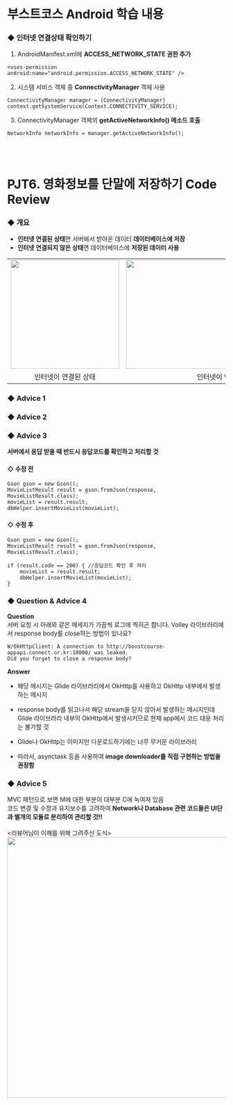 # 부스트코스 Android 학습 내용
### ◆ 인터넷 연결상태 확인하기
1) AndroidManifest.xml에 <b>ACCESS_NETWORK_STATE 권한 추가</b>
```
<uses-permission android:name="android.permission.ACCESS_NETWORK_STATE" />
```
2) 시스템 서비스 객체 중 <b>ConnectivityManager</b> 객체 사용
```
ConnectivityManager manager = (ConnectivityManager) context.getSystemService(Context.CONNECTIVITY_SERVICE);
```
3) ConnectivityManager 객체의 <b>getActiveNetworkInfo() 메소드 호출</b>
 ```
 NetworkInfo networkInfo = manager.getActiveNetworkInfo();
 ```
<br><br>
# PJT6. 영화정보를 단말에 저장하기 Code Review
### ◆ 개요
+ <b>인터넷 연결된 상태</b>면 서버에서 받아온 데이터 <b>데이터베이스에 저장</b><br>
+ <b>인터넷 연결되지 않은 상태</b>면 데이터베이스에 <b>저장된 데이터 사용</b><br>
<table>
  <tr>
   <td><img src="https://user-images.githubusercontent.com/25261296/63632462-528bab80-c671-11e9-921e-08c6fbbdd188.png" width="250"></td>
   <td><img src="https://user-images.githubusercontent.com/25261296/63632463-528bab80-c671-11e9-8cf6-27bf9f37081f.png" width="250"></td>
   <td><img src="https://user-images.githubusercontent.com/25261296/63632464-528bab80-c671-11e9-94ab-7361136382a3.png" width="250"></td>
  </tr>
  <tr>
   <td align="center">인터넷이 연결된 상태</td>
   <td colspan="2" align="center">인터넷이 연결되지 않은 상태</td>
  </tr>
</table>

### ◆ Advice 1
<b></b>
### ◆ Advice 2
<b></b>
### ◆ Advice 3
<b>서버에서 응답 받을 때 반드시 응답코드를 확인하고 처리할 것</b><br>
#### ◇ 수정 전
```
Gson gson = new Gson();
MovieListResult result = gson.fromJson(response, MovieListResult.class);
movieList = result.result;
dbHelper.insertMovieList(movieList);
```
#### ◇ 수정 후
```
Gson gson = new Gson();
MovieListResult result = gson.fromJson(response, MovieListResult.class);

if (result.code == 200) { //응답코드 확인 후 처리
    movieList = result.result;
    dbHelper.insertMovieList(movieList);
}
```
### ◆ Question & Advice 4
<b>Question</b><br>
서버 요청 시 아래와 같은 메세지가 가끔씩 로그에 찍히곤 합니다. Volley 라이브러리에서 response body를 close하는 방법이 있나요?
``` 
W/OkHttpClient: A connection to http://boostcourse-appapi.connect.or.kr:10000/ was leaked. 
Did you forget to close a response body? 
```
<b>Answer</b><br>
+ 해당 메시지는 Glide 라이브러리에서 OkHttp를 사용하고 OkHttp 내부에서 발생하는 메시지

+ response body를 읽고나서 해당 stream을 닫지 않아서 발생하는 메시지인데 Glide 라이브러리 내부의 OkHttp에서 발생시키므로 현재 app에서 코드 대응 처리는 불가할 것

+ Glide나 OkHttp는 이미지만 다운로드하기에는 너무 무거운 라이브러리

+ 따라서, asynctask 등을 사용하여 <b>image downloader를 직접 구현하는 방법을 권장함</b>
### ◆ Advice 5
MVC 패턴으로 보면 M에 대한 부분이 대부분 C에 녹여져 있음<br>
코드 변경 및 수정과 유지보수를 고려하여 <b>Network나 Database 관련 코드들은 UI단과 별개의 모듈로 분리하여 관리할 것!!</b><br><br>
&lt;리뷰어님이 이해를 위해 그려주신 도식&gt;<br>
<img src="https://user-images.githubusercontent.com/25261296/63632798-5f5fcd80-c678-11e9-9ba1-bc5d20115700.PNG" width="600">
